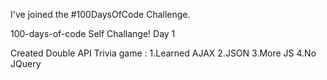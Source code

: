 I've joined the #100DaysOfCode Challenge.

100-days-of-code Self Challange! Day 1

Created Double API Trivia game :
1.Learned AJAX
2.JSON
3.More JS
4.No JQuery
